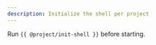 ```yaml
---
description: Initialize the shell per project
---
```


Run `{{ @project/init-shell }}` before starting.
